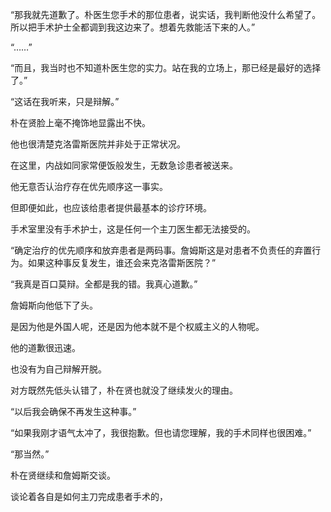 “那我就先道歉了。朴医生您手术的那位患者，说实话，我判断他没什么希望了。所以把手术护士全都调到我这边来了。想着先救能活下来的人。”

“……”

“而且，我当时也不知道朴医生您的实力。站在我的立场上，那已经是最好的选择了。”

“这话在我听来，只是辩解。”

朴在贤脸上毫不掩饰地显露出不快。

他也很清楚克洛雷斯医院并非处于正常状况。

在这里，内战如同家常便饭般发生，无数急诊患者被送来。

他无意否认治疗存在优先顺序这一事实。

但即便如此，也应该给患者提供最基本的诊疗环境。

手术室里没有手术护士，这是任何一个主刀医生都无法接受的。

“确定治疗的优先顺序和放弃患者是两码事。詹姆斯这是对患者不负责任的弃置行为。如果这种事反复发生，谁还会来克洛雷斯医院？”

“我真是百口莫辩。全都是我的错。我真心道歉。”

詹姆斯向他低下了头。

是因为他是外国人呢，还是因为他本就不是个权威主义的人物呢。

他的道歉很迅速。

也没有为自己辩解开脱。

对方既然先低头认错了，朴在贤也就没了继续发火的理由。

“以后我会确保不再发生这种事。”

“如果我刚才语气太冲了，我很抱歉。但也请您理解，我的手术同样也很困难。”

“那当然。”

朴在贤继续和詹姆斯交谈。

谈论着各自是如何主刀完成患者手术的，